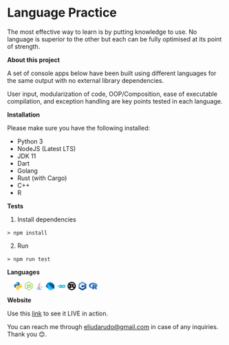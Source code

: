 # Language Practice

The most effective way to learn is by putting knowledge to use. No language is superior to the other but each can be fully optimised at its point of strength.

**About this project**

A set of console apps below have been built using different languages for the same output with no external library dependencies.

User input, modularization of code, OOP/Composition, ease of executable compilation, and exception handling are key points tested in each language.

**Installation**

Please make sure you have the following installed: 
- Python 3
- NodeJS (Latest LTS)
- JDK 11
- Dart
- Golang
- Rust (with Cargo)
- C++
- R

**Tests**
1. Install dependencies
```
> npm install
```
2. Run
```
> npm run test
```

**Languages**

<div style="height: 20px;width: 360px; display: flex; flex-direction: row; margin-bottom: 10px; padding-left: 10px">
  <a href="https://github.com/EliudArudo/CLI-Practice/tree/master/src/lib/python" style="outline: none;" rel="some text">
    <img style="height: 100%; width: auto; margin-left: 5px;" src="src/lib/python/readme-images/python.png"/>
  </a>

   <a href="https://github.com/EliudArudo/CLI-Practice/tree/master/src/lib/nodejs" style="outline: none;" rel="some text">
    <img style="height: 100%; width: auto; margin-left: 5px;" src="src/lib/nodejs/readme-images/nodejs.png"/>
  </a>
  
<a href="https://github.com/EliudArudo/CLI-Practice/tree/master/src/lib/java" style="outline: none;" rel="some text">
    <img style="height: 100%; width: auto; margin-left: 5px;" src="src/lib/java/readme-images/java.png"/>
  </a>

  <a href="https://github.com/EliudArudo/CLI-Practice/tree/master/src/lib/dart" style="outline: none;" rel="some text">
    <img style="height: 100%; width: auto; margin-left: 5px;" src="src/lib/dart/readme-images/dart.png"/>
  </a>

<a href="https://github.com/EliudArudo/CLI-Practice/tree/master/src/lib/go" style="outline: none;" rel="some text">
    <img style="height: 100%; width: auto; margin-left: 5px;" src="src/lib/go/readme-images/go.png"/>
  </a>

  <a href="https://github.com/EliudArudo/CLI-Practice/tree/master/src/lib/rust" style="outline: none;" rel="some text">
    <img style="height: 100%; width: auto; margin-left: 5px;" src="src/lib/rust/readme-images/rust.png"/>
  </a>

  <a href="https://github.com/EliudArudo/CLI-Practice/tree/master/src/lib/rust" style="outline: none;" rel="some text">
    <img style="height: 100%; width: auto; margin-left: 5px;" src="src/lib/c++/readme-images/cpp.png"/>
  </a>

  <a href="https://github.com/EliudArudo/CLI-Practice/tree/master/src/lib/r" style="outline: none;" rel="some text">
    <img style="height: 100%; width: auto; margin-left: 5px;" src="src/lib/r/readme-images/r.png"/>
  </a>

</div>



**Website**

Use this [link](https://language-practice.netlify.app) to see it LIVE in action.

You can reach me through [eliudarudo@gmail.com](mailto:eliudarudo@gmail.com) in case of any inquiries. Thank you 😊.
